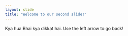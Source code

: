 ```yaml
---
layout: slide
title: "Welcome to our second slide!"
---
```

Kya hua Bhai kya dikkat hai.
Use the left arrow to go back!
